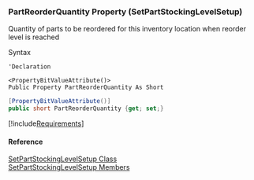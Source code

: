 ﻿### PartReorderQuantity Property (SetPartStockingLevelSetup)

Quantity of parts to be reordered for this inventory location when reorder level is reached

Syntax

```vbnet
'Declaration

<PropertyBitValueAttribute()>
Public Property PartReorderQuantity As Short
```

```csharp
[PropertyBitValueAttribute()]
public short PartReorderQuantity {get; set;}
```

[!include[Requirements](../partials/requirements.md)]

#### Reference

[SetPartStockingLevelSetup Class](FChoice.Toolkits.Clarify~FChoice.Toolkits.Clarify.Logistics.SetPartStockingLevelSetup.md)  
[SetPartStockingLevelSetup Members](FChoice.Toolkits.Clarify~FChoice.Toolkits.Clarify.Logistics.SetPartStockingLevelSetup_members.md)